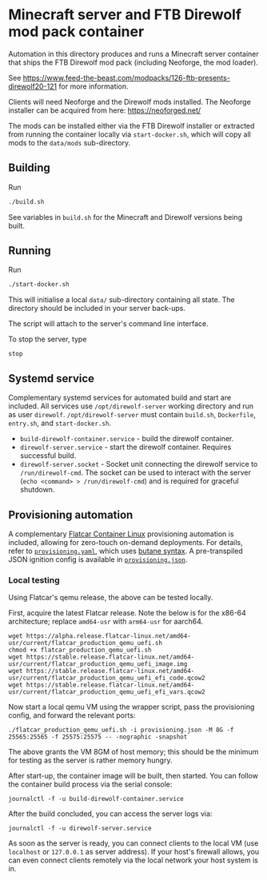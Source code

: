 # Minecraft server and FTB Direwolf mod pack container

Automation in this directory produces and runs a Minecraft server container
that ships the FTB Direwolf mod pack (including Neoforge, the mod loader).

See https://www.feed-the-beast.com/modpacks/126-ftb-presents-direwolf20-121
for more information.

Clients will need Neoforge and the Direwolf mods installed.
The Neoforge installer can be acquired from here: https://neoforged.net/

The mods can be installed either via the FTB Direwolf installer or extracted
from running the container locally via `start-docker.sh`, which will copy all
mods to the `data/mods` sub-directory.

## Building

Run
```bash
./build.sh
```
See variables in `build.sh` for the Minecraft and Direwolf versions being built.

## Running

Run
```bash
./start-docker.sh
```
This will initialise a local `data/` sub-directory containing all state.
The directory should be included in your server back-ups.

The script will attach to the server's command line interface.

To stop the server, type
```
stop
```

## Systemd service

Complementary systemd services for automated build and start are included.
All services use `/opt/direwolf-server` working directory and run as user
`direwolf`. `/opt/direwolf-server` must contain `build.sh`, `Dockerfile`,
`entry.sh`, and `start-docker.sh`.
* `build-direwolf-container.service` - build the direwolf container.
* `direwolf-server.service` - start the direwolf container.
   Requires successful build.
* `direwolf-server.socket` - Socket unit connecting the direwolf service to `/run/direwolf-cmd`.
  The socket can be used to interact with the server
  (`echo <command> > /run/direwolf-cmd`) and is required for graceful shutdown.

## Provisioning automation

A complementary [Flatcar Container Linux](https://www.flatcar.org) provisioning
automation is included, allowing for zero-touch on-demand deployments.
For details, refer to [`provisioning.yaml`](provisioning.yaml), which uses
[butane syntax](provisioning.yaml).
A pre-transpiled JSON ignition config is available in
[`provisioning.json`](provisioning.json).

### Local testing

Using Flatcar's qemu release, the above can be tested locally.

First, acquire the latest Flatcar release. Note the below is for the x86-64
architecture; replace `amd64-usr` with `arm64-usr` for aarch64.
```
wget https://alpha.release.flatcar-linux.net/amd64-usr/current/flatcar_production_qemu_uefi.sh
chmod +x flatcar_production_qemu_uefi.sh
wget https://stable.release.flatcar-linux.net/amd64-usr/current/flatcar_production_qemu_uefi_image.img
wget https://stable.release.flatcar-linux.net/amd64-usr/current/flatcar_production_qemu_uefi_efi_code.qcow2
wget https://stable.release.flatcar-linux.net/amd64-usr/current/flatcar_production_qemu_uefi_efi_vars.qcow2
```

Now start a local qemu VM using the wrapper script, pass the provisioning config, and forward the relevant ports:
```
./flatcar_production_qemu_uefi.sh -i provisioning.json -M 8G -f 25565:25565 -f 25575:25575 -- -nographic -snapshot
```
The above grants the VM 8GM of host memory; this should be the minimum for testing as the server is rather memory hungry.

After start-up, the container image will be built, then started.
You can follow the container build process via the serial console:
```
journalctl -f -u build-direwolf-container.service
```

After the build concluded, you can access the server logs via:
```
journalctl -f -u direwolf-server.service
```

As soon as the server is ready, you can connect clients to the local VM (use
`localhost` or `127.0.0.1` as server address).
If your host's firewall allows, you can even connect clients remotely via the
local network your host system is in.
